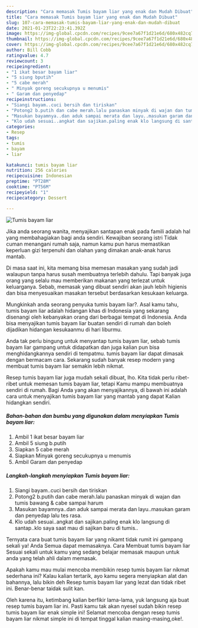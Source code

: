 ```yaml
---
description: "Cara memasak Tumis bayam liar yang enak dan Mudah Dibuat"
title: "Cara memasak Tumis bayam liar yang enak dan Mudah Dibuat"
slug: 107-cara-memasak-tumis-bayam-liar-yang-enak-dan-mudah-dibuat
date: 2021-01-23T22:23:41.392Z
image: https://img-global.cpcdn.com/recipes/9cee7a67f1d21e6d/680x482cq70/tumis-bayam-liar-foto-resep-utama.jpg
thumbnail: https://img-global.cpcdn.com/recipes/9cee7a67f1d21e6d/680x482cq70/tumis-bayam-liar-foto-resep-utama.jpg
cover: https://img-global.cpcdn.com/recipes/9cee7a67f1d21e6d/680x482cq70/tumis-bayam-liar-foto-resep-utama.jpg
author: Bill Cobb
ratingvalue: 4.7
reviewcount: 3
recipeingredient:
- "1 ikat besar bayam liar"
- "5 siung bputih"
- "5 cabe merah"
- " Minyak goreng secukupnya u menumis"
- " Garam dan penyedap"
recipeinstructions:
- "Siangi bayam..cuci bersih dan tiriskan"
- "Potong2 b.putih dan cabe merah.lalu panaskan minyak di wajan dan tumis bawang &amp; cabe sampai harum"
- "Masukan bayamnya..dan aduk sampai merata dan layu..masukan garam dan penyedap lalu tes rasa."
- "Klo udah sesuai..angkat dan sajikan.paling enak klo langsung di santap..klo saya saat mau di sajikan baru di tumis.."
categories:
- Resep
tags:
- tumis
- bayam
- liar

katakunci: tumis bayam liar 
nutrition: 256 calories
recipecuisine: Indonesian
preptime: "PT28M"
cooktime: "PT56M"
recipeyield: "1"
recipecategory: Dessert

---
```



![Tumis bayam liar](https://img-global.cpcdn.com/recipes/9cee7a67f1d21e6d/680x482cq70/tumis-bayam-liar-foto-resep-utama.jpg)

Jika anda seorang wanita, menyajikan santapan enak pada famili adalah hal yang membahagiakan bagi anda sendiri. Kewajiban seorang istri Tidak cuman menangani rumah saja, namun kamu pun harus memastikan keperluan gizi terpenuhi dan olahan yang dimakan anak-anak harus mantab.

Di masa  saat ini, kita memang bisa memesan masakan yang sudah jadi walaupun tanpa harus susah membuatnya terlebih dahulu. Tapi banyak juga orang yang selalu mau memberikan makanan yang terlezat untuk keluarganya. Sebab, memasak yang dibuat sendiri akan jauh lebih higienis dan bisa menyesuaikan masakan tersebut berdasarkan kesukaan keluarga. 



Mungkinkah anda seorang penyuka tumis bayam liar?. Asal kamu tahu, tumis bayam liar adalah hidangan khas di Indonesia yang sekarang disenangi oleh kebanyakan orang dari berbagai tempat di Indonesia. Anda bisa menyajikan tumis bayam liar buatan sendiri di rumah dan boleh dijadikan hidangan kesukaanmu di hari liburmu.

Anda tak perlu bingung untuk menyantap tumis bayam liar, sebab tumis bayam liar gampang untuk didapatkan dan juga kalian pun bisa menghidangkannya sendiri di tempatmu. tumis bayam liar dapat dimasak dengan bermacam cara. Sekarang sudah banyak resep modern yang membuat tumis bayam liar semakin lebih nikmat.

Resep tumis bayam liar juga mudah sekali dibuat, lho. Kita tidak perlu ribet-ribet untuk memesan tumis bayam liar, tetapi Kamu mampu membuatnya sendiri di rumah. Bagi Anda yang akan menyajikannya, di bawah ini adalah cara untuk menyajikan tumis bayam liar yang mantab yang dapat Kalian hidangkan sendiri.

<!--inarticleads1-->

##### Bahan-bahan dan bumbu yang digunakan dalam menyiapkan Tumis bayam liar:

1. Ambil 1 ikat besar bayam liar
1. Ambil 5 siung b.putih
1. Siapkan 5 cabe merah
1. Siapkan  Minyak goreng secukupnya u menumis
1. Ambil  Garam dan penyedap




<!--inarticleads2-->

##### Langkah-langkah menyiapkan Tumis bayam liar:

1. Siangi bayam..cuci bersih dan tiriskan
1. Potong2 b.putih dan cabe merah.lalu panaskan minyak di wajan dan tumis bawang &amp; cabe sampai harum
1. Masukan bayamnya..dan aduk sampai merata dan layu..masukan garam dan penyedap lalu tes rasa.
1. Klo udah sesuai..angkat dan sajikan.paling enak klo langsung di santap..klo saya saat mau di sajikan baru di tumis..




Ternyata cara buat tumis bayam liar yang nikamt tidak rumit ini gampang sekali ya! Anda Semua dapat memasaknya. Cara Membuat tumis bayam liar Sesuai sekali untuk kamu yang sedang belajar memasak maupun untuk anda yang telah ahli dalam memasak.

Apakah kamu mau mulai mencoba membikin resep tumis bayam liar nikmat sederhana ini? Kalau kalian tertarik, ayo kamu segera menyiapkan alat dan bahannya, lalu bikin deh Resep tumis bayam liar yang lezat dan tidak ribet ini. Benar-benar taidak sulit kan. 

Oleh karena itu, ketimbang kalian berfikir lama-lama, yuk langsung aja buat resep tumis bayam liar ini. Pasti kamu tak akan nyesel sudah bikin resep tumis bayam liar enak simple ini! Selamat mencoba dengan resep tumis bayam liar nikmat simple ini di tempat tinggal kalian masing-masing,oke!.

